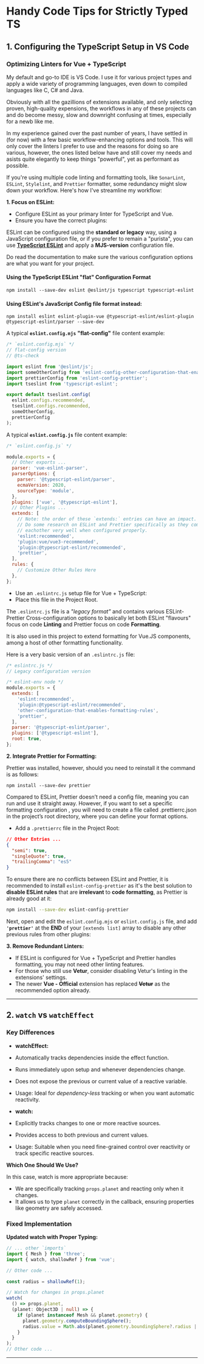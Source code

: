 <!-- @format -->

# Handy Code Tips for Strictly Typed TS

## 1. Configuring the TypeScript Setup in VS Code

### Optimizing Linters for Vue + TypeScript

My default and go-to IDE is VS Code. I use it for various project types and apply a wide variety of programming languages, even down to compiled languages like C, C# and Java.

Obviously with all the gazillions of extensions available, and only selecting proven, high-quality expensions, the workflows in any of these projects can and do become messy, slow and downright confusing at times, especially for a newb like me.

In my experience gained over the past number of years, I have settled in (for now) with a few basic workflow-enhancing options and tools. This will only cover the linters I prefer to use and the reasons for doing so are various, however, the ones listed below have and still cover my needs and asists quite elegantly to keep things "powerful", yet as performant as possible.

If you're using multiple code linting and formatting tools, like `SonarLint`, `ESLint`, `Stylelint`, and `Prettier` formatter, some redundancy might slow down your workflow. Here's how I've streamline my workflow:

**1. Focus on ESLint:**

- Configure ESLint as your primary linter for TypeScript and Vue.
- Ensure you have the correct plugins:

ESLint can be configured using the **standard or legacy** way, using a JavaScript configuration file, or if you prefer to remain a "purista", you can use **[TypeScript ESLint](https://typescript-eslint.io/getting-started/)** and apply a **MJS-version** configuration file.

Do read the documentation to make sure the various configuration options are what you want for your project.

#### Using the TypeScript ESLint "flat" Configuration Format

```shell
npm install --save-dev eslint @eslint/js typescript typescript-eslint

```

#### Using ESLint's JavaScript Config file format instead:

```shell
npm install eslint eslint-plugin-vue @typescript-eslint/eslint-plugin @typescript-eslint/parser --save-dev

```

A typical **`eslint.config.mjs`** **"flat-config"** file content example:

```typescript
/* `eslint.config.mjs` */
// flat-config version
// @ts-check

import eslint from '@eslint/js';
import someOtherConfig from 'eslint-config-other-configuration-that-enables-formatting-rules';
import prettierConfig from 'eslint-config-prettier';
import tseslint from 'typescript-eslint';

export default tseslint.config(
  eslint.configs.recommended,
  tseslint.configs.recommended,
  someOtherConfig,
  prettierConfig
);
```

A typical **`eslint.config.js`** file content example:

```javascript
/* `eslint.config.js` */

module.exports = {
  // Other exports ...
  parser: 'vue-eslint-parser',
  parserOptions: {
    parser: '@typescript-eslint/parser',
    ecmaVersion: 2020,
    sourceType: 'module',
  },
  plugins: ['vue', '@typescript-eslint'],
  // Other Plugins ...
  extends: [
    // Note: the order of these `extends:` entries can have an impact.
    // Do some research on ESLint and Prettier specifically as they complement
    // eachother very well when configured properly.
    'eslint:recommended',
    'plugin:vue/vue3-recommended',
    'plugin:@typescript-eslint/recommended',
    'prettier',
  ],
  rules: {
    // Customize Other Rules Here
  },
};
```

- Use an `.eslintrc.js` setup file for Vue + TypeScript:
- Place this file in the Project Root.

The `.eslintrc.js` file is a _"legacy format"_ and contains various ESLint-Prettier Cross-configuration options to basically let both ESLint "flavours" focus on code **Linting** and Prettier focus on code **Formatting**.

It is also used in this project to extend formatting for Vue.JS components, among a host of other formatting functionality.

Here is a very basic version of an `.eslintrc.js` file:

```javascript
/* eslintrc.js */
// Legacy configuration version

/* eslint-env node */
module.exports = {
  extends: [
    'eslint:recommended',
    'plugin:@typescript-eslint/recommended',
    'other-configuration-that-enables-formatting-rules',
    'prettier',
  ],
  parser: '@typescript-eslint/parser',
  plugins: ['@typescript-eslint'],
  root: true,
};
```

**2. Integrate Prettier for Formatting:**

Prettier was installed, however, should you need to reinstall it the command is as follows:

`npm install --save-dev prettier`

Compared to ESLint, Prettier doesn’t need a config file, meaning you can run and use it straight away. However, if you want to set a specific formatting configuration , you will need to create a file called .prettierrc.json in the project’s root directory, where you can define your format options.

- Add a `.prettierrc` file in the Project Root:

```json
// Other Entries ...
{
  "semi": true,
  "singleQuote": true,
  "trailingComma": "es5"
}
```

To ensure there are no conflicts between ESLint and Prettier, it is recommended to install `eslint-config-prettier` as it's the best solution to **disable ESLint rules** that are **irrelevant** to **code formatting**, as Prettier is already good at it:

```bash
npm install --save-dev eslint-config-prettier
```

Next, open and edit the `eslint.config.mjs` or `eslint.config.js` file, and add **`'prettier'`** at the **END** of your `[extends list]` array to disable any other previous rules from other plugins:

**3. Remove Redundant Linters:**

- If ESLint is configured for Vue + TypeScript and Prettier handles formatting, you may not need other linting features.
- For those who still use **Vetur**, consider disabling Vetur's linting in the extensions' settings.
- The newer **Vue - Official** extension has replaced **~~Vetur~~** as the recommended option already.

---

## 2. `watch` vs `watchEffect`

### Key Differences

- **watchEffect:**
- Automatically tracks dependencies inside the effect function.
- Runs immediately upon setup and whenever dependencies change.
- Does not expose the previous or current value of a reactive variable.
- Usage: Ideal for _dependency-less_ tracking or when you want automatic reactivity.

- **watch:**
- Explicitly tracks changes to one or more reactive sources.
- Provides access to both previous and current values.
- Usage: Suitable when you need fine-grained control over reactivity or track specific reactive sources.

**Which One Should We Use?**

In this case, watch is more appropriate because:

- We are specifically tracking `props.planet` and reacting only when it changes.
- It allows us to type `planet` correctly in the callback, ensuring properties like geometry are safely accessed.

### Fixed Implementation

**Updated watch with Proper Typing:**

```typescript
// ... other `imports`
import { Mesh } from 'three';
import { watch, shallowRef } from 'vue';

// Other code ...

const radius = shallowRef(1);

// Watch for changes in props.planet
watch(
  () => props.planet,
  (planet: Object3D | null) => {
    if (planet instanceof Mesh && planet.geometry) {
      planet.geometry.computeBoundingSphere();
      radius.value = Math.abs(planet.geometry.boundingSphere?.radius || 1) + 0.5;
    }
  }
);
// Other code ...
```

---
